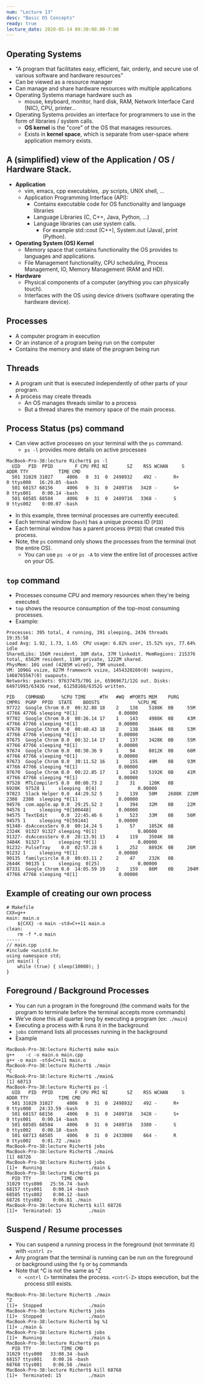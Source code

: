 ```yaml
---
num: "Lecture 13"
desc: "Basic OS Concepts"
ready: true
lecture_date: 2020-05-14 09:30:00.00-7:00
---
```


## Operating Systems
* "A program that facilitates easy, efficient, fair, orderly, and secure use of various software and hardware resources"
* Can be viewed as a resource manager
* Can manage and share hardware resources with multiple applications
* Operating Systems manage hardware such as
	* mouse, keyboard, monitor, hard disk, RAM, Network Interface Card (NIC), CPU, printer...
* Operating Systems provides an interface for programmers to use in the form of libraries / system calls.
	* <b>OS kernel</b> is the "core" of the OS that manages resources.
	* Exists in <b>kernel space</b>, which is separate from user-space where application memory exists.

## A (simplified) view of the Application / OS / Hardware Stack.

* <b>Application</b>
	* vim, emacs, cpp executables, .py scripts, UNIX shell, ...
	* Application Programming Interface (API): 
		* Contains executable code for OS functionality and language libraries
		* Language Libraries (C, C++, Java, Python, …)
		* Language libraries can use system calls.
			* For example std::cout (C++), System.out (Java), print (Python).
* <b>Operating System (OS) Kernel</b>
	* Memory space that contains functionality the OS provides to languages and applications.
	* File Management functionality, CPU scheduling, Process Management, IO, Memory Management (RAM and HD).
* <b>Hardware</b>
	* Physical components of a computer (anything you can physically touch).
	* Interfaces with the OS using device drivers (software operating the hardware device).

## Processes
* A computer program in execution
* Or an instance of a program being run on the computer
* Contains the memory and state of the program being run

## Threads
* A program unit that is executed independently of other parts of your program.
* A process may create threads
	* An OS manages threads similar to a process
	* But a thread shares the memory space of the main process.

## Process Status (ps) command
* Can view active processes on your terminal with the `ps` command.
	* `ps -l` provides more details on active processes

```
MacBook-Pro-38:lecture Richert$ ps -l
  UID   PID  PPID        F CPU PRI NI       SZ    RSS WCHAN     S             ADDR TTY           TIME CMD
  501 31029 31027     4006   0  31  0  2498932    492 -      R+                  0 ttys000   16:29.05 -bash
  501 68157 68156     4006   0  31  0  2489716   3428 -      S+                  0 ttys001    0:00.14 -bash
  501 68585 68584     4006   0  31  0  2489716   3368 -      S                   0 ttys002    0:00.07 -bash
```

* In this example, three terminal processes are currently executed.
* Each terminal window (`bash`) has a unique process ID (`PID`)
* Each terminal window has a parent process (`PPID`) that created this process.
* Note, the `ps` command only shows the processes from the terminal (not the entire OS).
	* You can use `ps -e` or `ps -A` to view the entire list of processes active on your OS.

## `top` command
* Processes consume CPU and memory resources when they're being executed.
* `top` shows the resource consumption of the top-most consuming processes.
* Example:

```
Processes: 395 total, 4 running, 391 sleeping, 2436 threads                                                          19:35:58
Load Avg: 1.92, 1.73, 1.65  CPU usage: 6.82% user, 15.52% sys, 77.64% idle
SharedLibs: 156M resident, 38M data, 37M linkedit. MemRegions: 215376 total, 6562M resident, 110M private, 1222M shared.
PhysMem: 16G used (4285M wired), 79M unused.
VM: 1096G vsize, 627M framework vsize, 1454320269(0) swapins, 1468765567(0) swapouts.
Networks: packets: 97637475/70G in, 65969671/12G out. Disks: 64971993/6343G read, 61258168/6352G written.

PID    COMMAND      %CPU TIME     #TH   #WQ  #PORTS MEM    PURG   CMPRS  PGRP  PPID  STATE    BOOSTS              %CPU_ME
97722  Google Chrom 0.0  00:32.88 18    2    138    5188K  0B     55M    47766 47766 sleeping *0[1]               0.00000
97702  Google Chrom 0.0  00:26.14 17    1    143    4988K  0B     43M    47766 47766 sleeping *0[1]               0.00000
97678  Google Chrom 0.0  00:40.43 18    2    138    3644K  0B     53M    47766 47766 sleeping *0[1]               0.00000
97675  Google Chrom 0.0  00:32.14 17    1    137    3428K  0B     55M    47766 47766 sleeping *0[1]               0.00000
97674  Google Chrom 0.0  00:30.36 9     1    94     8012K  0B     66M    47766 47766 sleeping *0[1]               0.00000
97673  Google Chrom 0.0  30:11.52 16    1    155    49M    0B     93M    47766 47766 sleeping *0[1]               0.00000
97670  Google Chrom 0.0  00:22.85 17    1    143    5192K  0B     41M    47766 47766 sleeping *0[1]               0.00000
97528  MTLCompilerS 0.0  00:00.73 2     2    31     120K   0B     6920K  97528 1     sleeping  0[4]               0.00000
97023  Slack Helper 0.0  44:29.52 5     2    139    50M    2608K  220M   2308  2308  sleeping *0[1]               0.00000
94576  com.apple.ap 0.0  29:25.52 3     1    394    32M    0B     22M    94576 1     sleeping *0[100448]          0.00000
94575  TextEdit     0.0  22:45.46 6     1    523    33M    0B     56M    94575 1     sleeping *0[59144]           0.00000
91340- dsAccessServ 0.0  00:14.24 5     1    57     1052K  0B     2324K  91327 91327 sleeping *0[1]               0.00000
91327- dsAccessServ 0.0  28:13.91 13    4    119    3504K  0B     3484K  91327 1     sleeping *0[1]               0.00000
91232- PulseTray    0.0  02:57.28 6     1    252    8892K  0B     26M    91232 1     sleeping *0[1]               0.00000
90135  familycircle 0.0  00:03.11 2     2    47     232K   0B     2644K  90135 1     sleeping  0[25]              0.00000
87331  Google Chrom 0.0  14:05.59 19    2    159    86M    0B     204M   47766 47766 sleeping *0[1]               0.00000
```

## Example of creating our own process

```
# Makefile
CXX=g++
main: main.o
	${CXX} -o main -std=C++11 main.o
clean:
	rm -f *.o main
-----
// main.cpp
#include <unistd.h>
using namespace std;
int main() {
	while (true) { sleep(10000); }
}
```

## Foreground / Background Processes
* You can run a program in the foreground (the command waits for the program to terminate before the terminal accepts more commands)
* We’ve done this all quarter long by executing a program (ex: `./main`)
* Executing a process with & runs it in the background
* `jobs` command lists all processes running in the background
* Example

```
MacBook-Pro-38:lecture Richert$ make main
g++    -c -o main.o main.cpp
g++ -o main -std=C++11 main.o
MacBook-Pro-38:lecture Richert$ ./main
^C
MacBook-Pro-38:lecture Richert$ ./main&
[1] 68713
MacBook-Pro-38:lecture Richert$ ps -l
  UID   PID  PPID        F CPU PRI NI       SZ    RSS WCHAN     S             ADDR TTY           TIME CMD
  501 31029 31027     4006   0  31  0  2498932    492 -      R+                  0 ttys000   24:33.59 -bash
  501 68157 68156     4006   0  31  0  2489716   3428 -      S+                  0 ttys001    0:00.14 -bash
  501 68585 68584     4006   0  31  0  2489716   3380 -      S                   0 ttys002    0:00.10 -bash
  501 68713 68585     4006   0  31  0  2433800    664 -      R                   0 ttys002    0:01.72 ./main
MacBook-Pro-38:lecture Richert$ jobs
MacBook-Pro-38:lecture Richert$ ./main&
[1] 68726
MacBook-Pro-38:lecture Richert$ jobs
[1]+  Running                 ./main &
MacBook-Pro-38:lecture Richert$ ps
  PID TTY           TIME CMD
31029 ttys000   25:56.74 -bash
68157 ttys001    0:00.14 -bash
68585 ttys002    0:00.12 -bash
68726 ttys002    0:06.81 ./main
MacBook-Pro-38:lecture Richert$ kill 68726
[1]+  Terminated: 15          ./main
```

## Suspend / Resume processes
* You can suspend a running process in the foreground (not terminate it) with `<cntrl z>`
* Any program that the terminal is running can be run on the foreground or background using the `fg` or `bg` commands
* Note that ^C is not the same as ^Z
	* `<cntrl C>` terminates the process. `<cntrl-Z>` stops execution, but the process still exists.

```
MacBook-Pro-38:lecture Richert$ ./main
^Z
[1]+  Stopped                 ./main
MacBook-Pro-38:lecture Richert$ jobs
[1]+  Stopped                 ./main
MacBook-Pro-38:lecture Richert$ bg %1
[1]+ ./main &
MacBook-Pro-38:lecture Richert$ jobs
[1]+  Running                 ./main &
MacBook-Pro-38:lecture Richert$ ps
  PID TTY           TIME CMD
31029 ttys000   33:08.34 -bash
68157 ttys001    0:00.16 -bash
68768 ttys001    0:06.58 ./main
MacBook-Pro-38:lecture Richert$ kill 68768
[1]+  Terminated: 15          ./main
```
